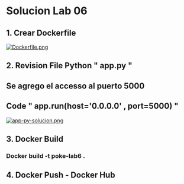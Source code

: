 
# Solucion Lab 06

## 1. Crear Dockerfile 

[![Dockerfile.png](https://i.postimg.cc/hvt2bT2H/Dockerfile.png)](https://postimg.cc/R621v65R)

## 2. Revision File Python " app.py " 

## Se agrego el accesso al puerto 5000 

## Code   " app.run(host='0.0.0.0' , port=5000) "

[![app-py-solucion.png](https://i.postimg.cc/TwMwDc33/app-py-solucion.png)](https://postimg.cc/hJscFTmk)


## 3. Docker Build 

### Docker build -t poke-lab6 .



## 4. Docker Push - Docker Hub
